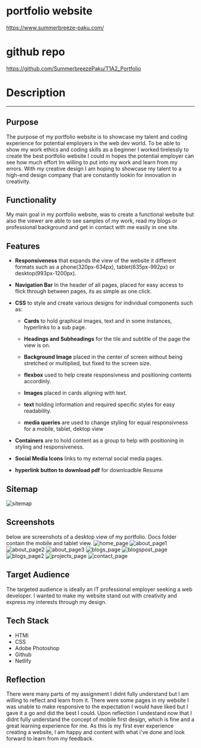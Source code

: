 # portfolio website
https://www.summerbreeze-paku.com/
# github repo
https://github.com/SummerbreezePaku/T1A2_Portfolio

# Description
---

## Purpose
The purpose of my portfolio website is to showcase my talent and coding experience for potential employers in the web dev world. To be able to show my work ethics and coding skills as a beginner I worked tirelessly to create the best portfolio website I could in hopes the potential employer can see how much effort Im willing to put into my work and learn from my errors. With my creative design I am hoping to showcase my talent to a high-end design company that are constantly lookin for innovation in creativity.

## Functionality
My main goal in my portfolio website, was to create a functional website but also  the viewer are able to see samples of my work, read my blogs or professional background and get in contact with me easily in one site.

## Features
- **Responsiveness** that expands the view of the website it different formats such as a phone(320px-634px), tablet(635px-992px) or desktop(993px-1200px). 
- **Navigation Bar** In the header of all pages, placed for easy access to flick through between pages, its as simple as one click.
- **CSS** to style and create various designs for individual components such as:
  - **Cards** to hold graphical images, text and in some instances, hyperlinks to a sub page.
  - **Headings and Subheadings** for the tile and subtitle of the page the view is on.
  - **Background Image** placed in the center of screen without being stretched or multiplied, but fixed to the screen size.
  - **flexbox** used to help create responsivness and positioning contents accordinly.
  - **Images** placed in cards aligning with text.

  - **text** holding information and required specific styles for easy readability.
  - **media queries** are used to change styling for equal responsivness for a mobile, tablet, dektop view
- **Containers** are to hold content as a group to help with positioning in styling and responsiveness.

- **Social Media Icons** links to my external social media pages.

- **hyperlink button to download pdf** for downloadble Resume

## Sitemap
![sitemap](docs/sitemap.png)
## Screenshots
below are screenshots of a desktop view of my portfolio. Docs folder contain the mobile and tablet view.
![home_page](docs/home_desktopview.png)
![about_page1](docs/about_desktopview.png)
![about_page2](docs/aboutpt2_desktopview.png)
![about_page3](docs/aboutpt3_desktopview.png)
![blogs_page](docs/blogs_desktopview.png)
![blogspost_page](docs/blogpost_desktopview.png)
![blogs_page2](docs/blogspt2_desktopview.png)
![projects_page](docs/projects_desktopview.png)
![contact_page](docs/contact_desktopview.png)

## Target Audience
The targeted audience is ideally an IT professional employer seeking a web developer. I wanted to make my website stand out with creativity and express my interests through my design. 
## Tech Stack
 - HTMl
 - CSS
 - Adobe Photoshop
 - Github
 - Netlify

## Reflection
There were many parts of my assignment I didnt fully understand but I am willing to reflect and learn from it. There were some pages in my website I was unable to make responsive  to the expectation I would have liked but I gave it a go and did  the best I could. Upon reflection I undestand now that I didnt fully understand the concept of mobile first design, which is fine and a great learning experience for me. As this is my first ever experience creating a website, I am happy and content with what i've done and look forward to learn from my feedback.

